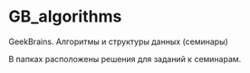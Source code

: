 # GB_algorithms
GeekBrains. Алгоритмы и структуры данных (семинары)


В папках расположены решения для заданий к семинарам.
